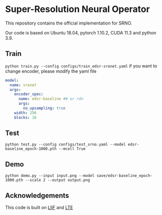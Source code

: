 # Super-Resolution Neural Operator

This repository contains the official implementation for SRNO.

Our code is based on Ubuntu 18.04, pytorch 1.10.2, CUDA 11.3 and python 3.9.

## Train
`python train.py --config configs/train_edsr-sronet.yaml`
if you want to change encoder, please modify the yaml file

```yaml
model:
  name: sronet
  args:
    encoder_spec:
      name: edsr-baseline ## or rdn
      args:
        no_upsampling: true
    width: 256
    blocks: 16
```

## Test
`python test.py --config configs/test_srno.yaml --model edsr-baseline_epoch-1000.pth --mcell True`

## Demo
`python demo.py --input input.png --model save/edsr-baseline_epoch-1000.pth --scale 2 --output output.png`

## Acknowledgements
This code is built on [LIIF](https://github.com/yinboc/liif) and [LTE](https://github.com/yinboc/liif)